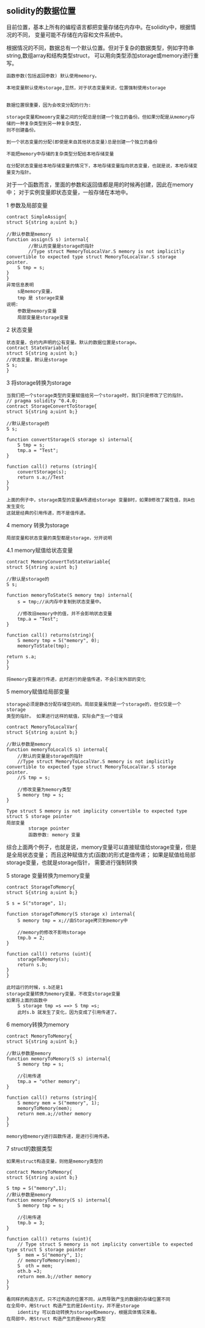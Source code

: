 ## solidity的数据位置
目前位置，基本上所有的编程语言都把变量存储在内存中。在solidity中，根据情况的不同，
变量可能不存储在内容和文件系统中。

根据情况的不同，数据总有一个默认位置。但对于复杂的数据类型，例如字符串string,数组array和结构类型struct，
可以用向类型添加storage或memory进行重写。

    函数参数(包括返回参数) 默认使用memory。

    本地变量默认使用storage,显然，对于状态变量来说，位置强制使用storage


    数据位置很重要，因为会改变分配的行为:

    storage变量和meomry变量之间的分配总是创建一个独立的备份。但如果分配是从memory存储的一种复杂类型到另一种复杂类型，
    则不创建备份。

    到一个状态变量的分配(即使是来自其他状态变量)总是创建一个独立的备份

    不能把memory中存储的复杂类型分配给本地存储变量

    在分配状态变量给本地存储变量的情况下，本地存储变量指向状态变量，也就是说，本地存储变量变为指针。

对于一个函数而言，里面的参数和返回值都是用的时候再创建，因此在memory中； 对于实例变量即状态变量，一般存储在本地中。

1 参数及局部变量

    contract SimpleAssign{
    struct S{string a;uint b;}

    //默认参数是memory
    function assign(S s) internal{
            //默认的变量是storage的指针
            //Type struct MemoryToLocalVar.S memory is not implicitly convertible to expected type struct MemoryToLocalVar.S storage pointer.
        S tmp = s;
    }
    }
    异常信息表明
        s是memory变量，
        tmp 是 storage变量
    说明:
        参数是memory变量
        局部变量是storage变量
        
2 状态变量

    状态变量，合约内声明的公有变量。默认的数据位置是storage。
    contract StateVariable{
    struct S{string a;uint b;}
    //状态变量，默认是storage
    S s;
    }
    
3 将storage转换为storage
    
    当我们把一个storage类型的变量赋值给另一个storage时，我们只是修改了它的指针。
    // pragma solidity ^0.4.0;
    contract StorageConvertToStorage{
    struct S{string a;uint b;}

    //默认是storage的
    S s;

    function convertStorage(S storage s) internal{
        S tmp = s;
        tmp.a = "Test";
    }

    function call() returns (string){
        convertStorage(s);
        return s.a;//Test
    }
    }

    上面的例子中，storage类型的变量A传递给storage 变量B时，如果B修改了属性值，则A也发生变化
    这就是经典的引用传递，而不是值传递。
    
4 memory 转换为storage

    局部变量和状态变量的类型都是storage，分开说明
4.1 memory赋值给状态变量

    contract MemoryConvertToStateVariable{
    struct S{string a;uint b;}

    //默认是storage的
    S s;

    function memoryToState(S memory tmp) internal{
        s = tmp;//从内存中复制到状态变量中。

        //修改旧memory中的值，并不会影响状态变量
        tmp.a = "Test";
    }

    function call() returns(string){
        S memory tmp = S("memory", 0);
        memoryToState(tmp);

    return s.a;
    }
    }

    将memory变量进行传递，此时进行的是值传递，不会引发外部的变化
    
5 memory赋值给局部变量

    storage必须是静态分配存储空间的。局部变量虽然是一个storage的，但仅仅是一个storage
    类型的指针。 如果进行这样的赋值，实际会产生一个错误
    
    contract MemoryToLocalVar{
    struct S{string a;uint b;}

    //默认参数是memory
    function memoryToLocal(S s) internal{
        //默认的变量是storage的指针
        //Type struct MemoryToLocalVar.S memory is not implicitly convertible to expected type struct MemoryToLocalVar.S storage pointer.
        //S tmp = s;
    
        //修改变量为memory类型
        S memory tmp = s;
    }
    
    Type struct S memory is not implicity convertible to expected type struct S storage pointer
    局部变量
            storage pointer
            函数参数: memory 变量

综合上面两个例子，也就是说，memory变量可以直接赋值给storage变量，但是是全局状态变量；
而且这种赋值方式(函数)的形式是值传递； 如果是赋值给局部storage变量，也就是storage指针，
需要进行强制转换

5 storage 变量转换为memory变量

    contract StorageToMemory{
    struct S{string a;uint b;}

    S s = S("storage", 1);

    function storageToMemory(S storage x) internal{
        S memory tmp = x;//由Storage拷贝到memory中

        //memory的修改不影响storage
        tmp.b = 2;
    }

    function call() returns (uint){
        storageToMemory(s);
        return s.b;
    }
    }
    
    此时运行的时候，s.b还是1
    storage变量转换为memory变量，不改变storage变量
    如果将上面的函数中
        S storage tmp =s ==> S tmp =s;
        此时s.b 就发生了变化，因为变成了引用传递了。

6 memory转换为memory

    contract MemoryToMemory{
    struct S{string a;uint b;}

    //默认参数是memory
    function memoryToMemory(S s) internal{
        S memory tmp = s;

        //引用传递
        tmp.a = "other memory";
    }

    function call() returns (string){
        S memory mem = S("memory", 1);
        memoryToMemory(mem);
        return mem.a;//other memory
    }
    }
    
    memory给memory进行函数传递，是进行引用传递。
    
7 struct的数据类型

    如果用struct构造变量，则他是memory类型的
    
    contract MemoryToMemory{
    struct S{string a;uint b;}

    S tmp = S("memory",1);
    //默认参数是memory
    function memoryToMemory(S s) internal{
        S memory tmp = s;

        //引用传递
        tmp.b = 3;
    }

    function call() returns (uint){
        // Type struct S memory is not implicity convertible to expected type struct S storage pointer
        S  mem = S("memory", 1);
        // memoryToMemory(mem);
        S  oth = mem;
        oth.b =3;
        return mem.b;//other memory
    }
    }

    看同样的构造方式，只不过构造的位置不同，从而导致产生的数据的存储位置不同
    在全局中，用Struct 构造产生的是Identity，并不是storage
        identity 可以自动转换为storage和memory，根据具体情况来看。
    在局部中，用Struct 构造产生的是memory类型
